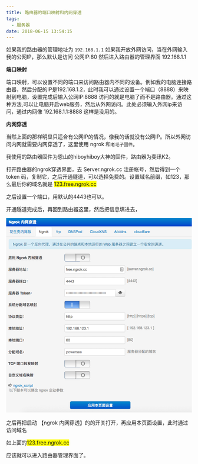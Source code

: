 ```yaml
---
title: 路由器的端口映射和内网穿透
tags:
  - 服务器
date: 2018-06-15 13:54:15
---
```


如果我的路由器的管理地址为 `192.168.1.1` 如果我开放外网访问，当在外网输入我的公网IP，那么默认是访问 公网IP:80 然后进入路由器的管理界面 192.168.1.1

<!--more-->

**端口映射**

端口映射，可以设置不同的端口来访问路由器内不同的设备。例如我的电脑连接路由器，然后分配的IP是192.168.1.2，此时我可以通过设置一个端口（8888）来映射到电脑，设置完成后输入公网IP:8888 访问的就是电脑了而不是路由器。通过这种方法,可以让电脑开启web服务，然后从外网访问。此处必须输入外网ip来访问，通过内网像 192.168.1.1:8888 这样是没用的。

**内网穿透**

当然上面的那样明显只适合有公网IP的情况，像我的话就没有公网IP。所以外网访问内网就需要内网穿透了，这里使用 ngrok 和`老毛子固件`。

我使用的路由器固件为恩山的hiboyhiboy大神的固件，路由器为斐讯K2。

打开路由器的ngrok穿透界面，去 Server.ngrok.cc 注册帐号，然后得到一个 token 码，复制它，之后开通隧道，可以选择免费的。设置域名前缀，如123，那么最后你的域名就是 <span style="background-color: #ffff00;">123.free.ngrok.cc</span>

之后设置一个端口，用默认的4443也可以。

开通隧道完成后，再回到路由器这里，然后把信息填进去，

[![](/img/2018/ngrok.png)](/img/2018/ngrok.png)

之后再把启动 【ngrok 内网穿透】的的开关打开，再应用本页面设置，此时通过访问域名

如上面的<span style="background-color: #ffff00;">123.free.ngrok.cc</span>

应该就可以进入路由器管理界面了。

